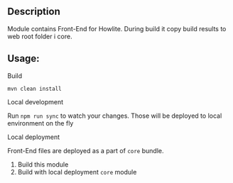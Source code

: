 ## Description

Module contains Front-End for Howlite. During build it copy build results to web root folder i core.

## Usage:

Build

```
mvn clean install
```

Local development

Run `npm run sync` to watch your changes. Those will be deployed to local environment on the fly

Local deployment

Front-End files are deployed as a part of `core` bundle.

1. Build this module
2. Build with local deployment `core` module
